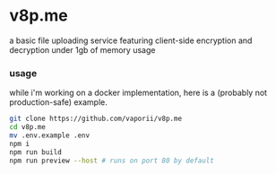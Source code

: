 # v8p.me

a basic file uploading service featuring client-side encryption and decryption under 1gb of memory usage

### usage

while i'm working on a docker implementation, here is a (probably not production-safe) example.

```bash
git clone https://github.com/vaporii/v8p.me
cd v8p.me
mv .env.example .env
npm i
npm run build
npm run preview --host # runs on port 80 by default
```
